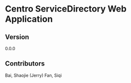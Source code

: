 # Centro ServiceDirectory Web Application

## Version
0.0.0

## Contributors
Bai, Shaojie (Jerry)
Fan, Siqi